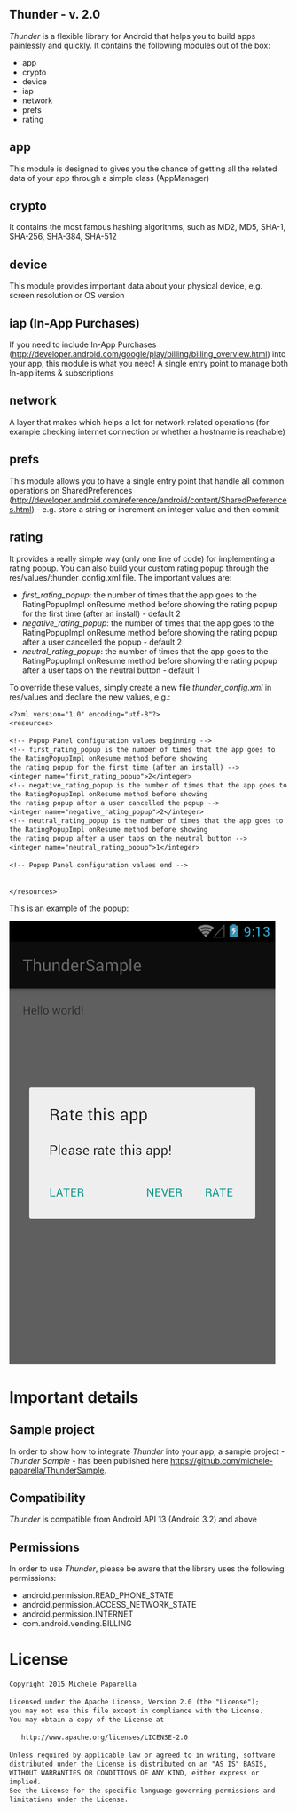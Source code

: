 Thunder - v. 2.0
-------------
*Thunder* is a flexible library for Android that helps you to build apps painlessly and quickly. It contains the following modules out of the box:
- app
- crypto
- device
- iap
- network
- prefs
- rating

app
--------------
This module is designed to gives you the chance of getting all the related data of your app through a simple class (AppManager)

crypto
--------------
It contains the most famous hashing algorithms, such as MD2, MD5, SHA-1, SHA-256, SHA-384, SHA-512

device
--------------
This module provides important data about your physical device, e.g. screen resolution or OS version

iap (In-App Purchases)
--------------
If you need to include In-App Purchases (http://developer.android.com/google/play/billing/billing_overview.html) into your app, this module is what you need! A single entry point to manage both In-app items & subscriptions

network
--------------
A layer that makes which helps a lot for network related operations (for example checking internet connection or whether a hostname is reachable)

prefs
--------------
This module allows you to have a single entry point that handle all common operations on SharedPreferences (http://developer.android.com/reference/android/content/SharedPreferences.html) - e.g. store a string or increment an integer value and then commit

rating
--------------
It provides a really simple way (only one line of code) for implementing a rating popup. You can also build your custom rating popup through the res/values/thunder_config.xml file. The important values are:

- *first_rating_popup*: the number of times that the app goes to the RatingPopupImpl onResume method before showing the rating popup for the first time (after an install) - default 2 
- *negative_rating_popup*: the number of times that the app goes to the RatingPopupImpl onResume method before showing the rating popup after a user cancelled the popup - default 2
- *neutral_rating_popup*: the number of times that the app goes to the RatingPopupImpl onResume method before showing the rating popup after a user taps on the neutral button - default 1

To override these values, simply create a new file *thunder_config.xml* in res/values and declare the new values, e.g.:

	<?xml version="1.0" encoding="utf-8"?>
	<resources>

    <!-- Popup Panel configuration values beginning -->
    <!-- first_rating_popup is the number of times that the app goes to the RatingPopupImpl onResume method before showing
    the rating popup for the first time (after an install) -->
    <integer name="first_rating_popup">2</integer>
    <!-- negative_rating_popup is the number of times that the app goes to the RatingPopupImpl onResume method before showing
    the rating popup after a user cancelled the popup -->
    <integer name="negative_rating_popup">2</integer>
    <!-- neutral_rating_popup is the number of times that the app goes to the RatingPopupImpl onResume method before showing
    the rating popup after a user taps on the neutral button -->
    <integer name="neutral_rating_popup">1</integer>

    <!-- Popup Panel configuration values end -->


	</resources>

This is an example of the popup:

![alt tag](doc/rating_popup.png)

Important details
========

Sample project
---------------
In order to show how to integrate *Thunder* into your app, a sample project - *Thunder Sample* - has been published here https://github.com/michele-paparella/ThunderSample.

Compatibility
---------------
*Thunder* is compatible from Android API 13 (Android 3.2) and above

Permissions
---------------
In order to use *Thunder*, please be aware that the library uses the following permissions:

- android.permission.READ_PHONE_STATE
- android.permission.ACCESS_NETWORK_STATE
- android.permission.INTERNET
- com.android.vending.BILLING

License
==============
	Copyright 2015 Michele Paparella

	Licensed under the Apache License, Version 2.0 (the "License");
	you may not use this file except in compliance with the License.
	You may obtain a copy of the License at

	   http://www.apache.org/licenses/LICENSE-2.0

	Unless required by applicable law or agreed to in writing, software
	distributed under the License is distributed on an "AS IS" BASIS,
	WITHOUT WARRANTIES OR CONDITIONS OF ANY KIND, either express or implied.
	See the License for the specific language governing permissions and
	limitations under the License.
